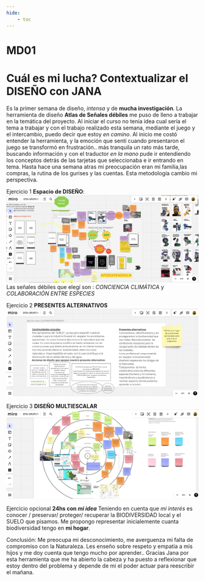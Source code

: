 ```yaml
---
hide:
    - toc
---
```


# MD01
# Cuál es mi lucha? Contextualizar el DISEÑO con JANA
Es la primer semana de diseño,  *intensa* y de **mucha investigación**. 
La herramienta de diseño **Atlas de Señales débiles** me puso de lleno a trabajar en la temática del proyecto. Al iniciar el curso no tenía idea cual sería el tema a trabajar y con el trabajo realizado esta semana, mediante el juego y el intercambio, puedo decir que estoy *en camino*.
Al inicio me costó entender la herramienta, y la emoción que sentí cuando presentaron el juego se transformó en frustración.. más tranquila un rato más tarde, buscando información y con el traductor *en la mano* pude ir entendiendo los conceptos detrás de las tarjetas que seleccionaba e ir entrando en tema. Hasta hace una semana atras mi preocupación eran mi familia,las compras, la rutina de los gurises y las cuentas. 
Esta metodología cambio mi perspectiva.

Ejercicio 1 **Espacio de DISEÑO**:
![](../images/MD01/1.JPG)
Las señales débiles que elegí son : *CONCIENCIA CLIMÁTICA* y *COLABORACIÓN ENTRE ESPECIES*  

Ejercicio 2 **PRESENTES ALTERNATIVOS**
![](../images/MD01/2.JPG)

Ejercicio 3 **DISEÑO MULTIESCALAR**
![](../images/MD01/3.JPG)

Ejercicio  opcional **24hs con *mi idea***
Teniendo en cuenta que *mi interés* es conocer / preservar/ proteger/ recuperar la BIODIVERSIDAD local y el SUELO que pisamos. Me propongo representar inicialemente cuanta biodiversidad tengo en **mi hogar**.

Conclusión:
Me preocupa mi desconocimiento, me averguenza mi falta de compromiso con la Naturaleza. Les enseño sobre respeto y empatía a mis hijos y me doy cuenta que tengo mucho por aprender.. 
Gracias Jana por esta herramienta que me ha abierto la cabeza y ha puesto a reflexionar que estoy dentro del problema y depende de mi el poder actuar para reescribir el mañana.  